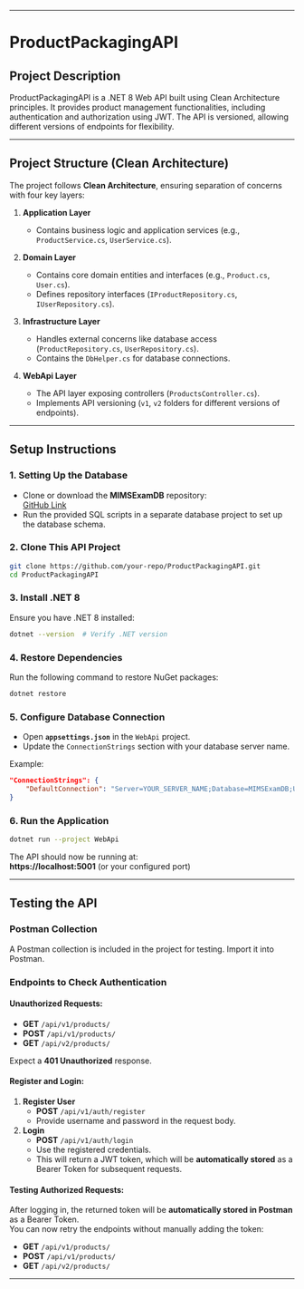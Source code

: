 
---

# **ProductPackagingAPI**

## **Project Description**
ProductPackagingAPI is a .NET 8 Web API built using Clean Architecture principles. It provides product management functionalities, including authentication and authorization using JWT. The API is versioned, allowing different versions of endpoints for flexibility.

---

## **Project Structure (Clean Architecture)**
The project follows **Clean Architecture**, ensuring separation of concerns with four key layers:

1. **Application Layer**  
   - Contains business logic and application services (e.g., `ProductService.cs`, `UserService.cs`).

2. **Domain Layer**  
   - Contains core domain entities and interfaces (e.g., `Product.cs`, `User.cs`).
   - Defines repository interfaces (`IProductRepository.cs`, `IUserRepository.cs`).

3. **Infrastructure Layer**  
   - Handles external concerns like database access (`ProductRepository.cs`, `UserRepository.cs`).
   - Contains the `DbHelper.cs` for database connections.

4. **WebApi Layer**  
   - The API layer exposing controllers (`ProductsController.cs`).
   - Implements API versioning (`v1`, `v2` folders for different versions of endpoints).

---

## **Setup Instructions**

### **1. Setting Up the Database**
- Clone or download the **MIMSExamDB** repository:  
  [GitHub Link](https://github.com/yanyansimp/MIMSExamDB)  
- Run the provided SQL scripts in a separate database project to set up the database schema.

### **2. Clone This API Project**
```sh
git clone https://github.com/your-repo/ProductPackagingAPI.git
cd ProductPackagingAPI
```

### **3. Install .NET 8**
Ensure you have .NET 8 installed:  
```sh
dotnet --version  # Verify .NET version
```

### **4. Restore Dependencies**
Run the following command to restore NuGet packages:
```sh
dotnet restore
```

### **5. Configure Database Connection**
- Open **`appsettings.json`** in the `WebApi` project.
- Update the `ConnectionStrings` section with your database server name.

Example:
```json
"ConnectionStrings": {
    "DefaultConnection": "Server=YOUR_SERVER_NAME;Database=MIMSExamDB;User Id=YOUR_USERNAME;Password=YOUR_PASSWORD;"
}
```

### **6. Run the Application**
```sh
dotnet run --project WebApi
```
The API should now be running at:  
**https://localhost:5001** (or your configured port)

---

## **Testing the API**

### **Postman Collection**
A Postman collection is included in the project for testing. Import it into Postman.

### **Endpoints to Check Authentication**
#### Unauthorized Requests:
- **GET** `/api/v1/products/`
- **POST** `/api/v1/products/`
- **GET** `/api/v2/products/`

Expect a **401 Unauthorized** response.

#### Register and Login:
1. **Register User**
   - **POST** `/api/v1/auth/register`
   - Provide username and password in the request body.
2. **Login**
   - **POST** `/api/v1/auth/login`
   - Use the registered credentials.
   - This will return a JWT token, which will be **automatically stored** as a Bearer Token for subsequent requests.

#### Testing Authorized Requests:
After logging in, the returned token will be **automatically stored in Postman** as a Bearer Token.  
You can now retry the endpoints without manually adding the token:
  - **GET** `/api/v1/products/`
  - **POST** `/api/v1/products/`
  - **GET** `/api/v2/products/`

---